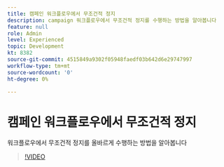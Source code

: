 ```yaml
---
title: 캠페인 워크플로우에서 무조건적 정지
description: campaign 워크플로우에서 무조건적 정지를 수행하는 방법을 알아봅니다
feature: null
role: Admin
level: Experienced
topic: Development
kt: 8382
source-git-commit: 4515849a9302f05948faedf03b642d6e29747997
workflow-type: tm+mt
source-wordcount: '0'
ht-degree: 0%

---
```



# 캠페인 워크플로우에서 무조건적 정지

워크플로우에서 무조건적 정지를 올바르게 수행하는 방법을 알아봅니다
>[!VIDEO](https://video.tv.adobe.com/v/335887?quality=12)
